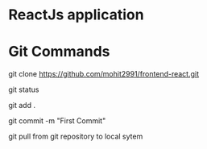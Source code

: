 # ReactJs application

# Git Commands
git clone https://github.com/mohit2991/frontend-react.git

git status

git add .

git commit -m "First Commit"

git pull  from git repository to local sytem 
